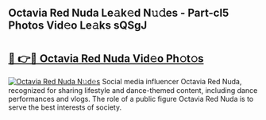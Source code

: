 ## Octavia Red Nuda Le𝚊k𝚎d N𝚞𝚍es - Part-cI5 Photos Vid𝚎o Le𝚊ks sQSgJ

# <h2><a href="http://fbfex1.evod.top/?m=Octavia+Red+Nuda">🔗 👉🔴 Octavia Red Nuda Vid𝚎o Ph𝚘t𝚘s</a></h2>

[![Octavia Red Nuda N𝚞d𝚎s](https://i.imgur.com/8V9OHl7.gif)](http://fbfex1.evod.top/?m=Octavia+Red+Nuda)
Social media influencer Octavia Red Nuda, recognized for sharing lifestyle and dance-themed content, including dance performances and vlogs. The role of a public figure Octavia Red Nuda is to serve the best interests of society. 
